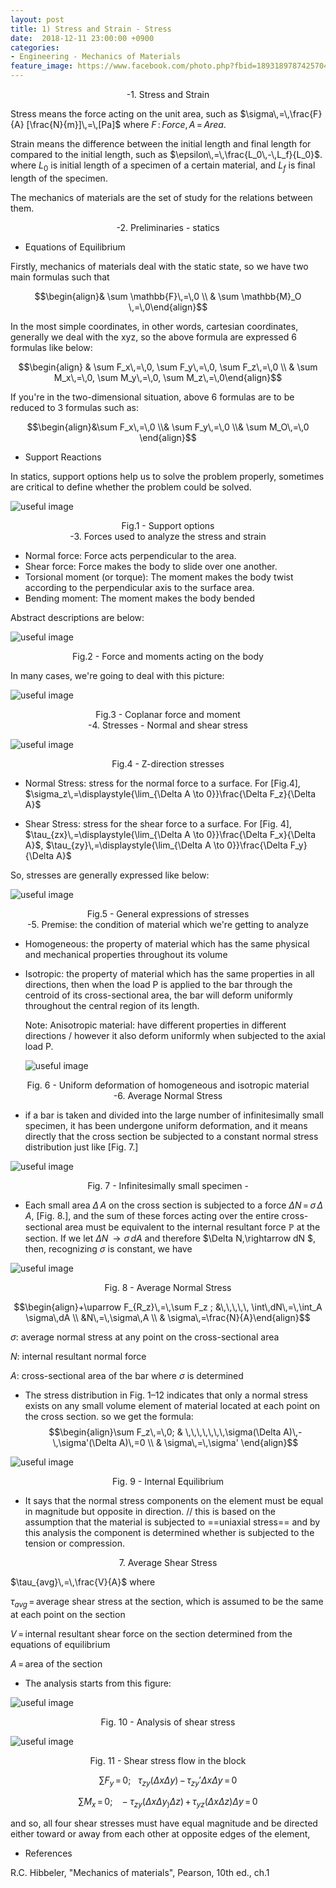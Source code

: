```yaml
---
layout: post
title: 1) Stress and Strain - Stress
date:  2018-12-11 23:00:00 +0900
categories:
- Engineering - Mechanics of Materials
feature_image: https://www.facebook.com/photo.php?fbid=1893189787425704&set=a.1893187554092594&type=3&theater
---
```



<center>-1. Stress and Strain</center>

Stress means the force acting on the unit area, such as $\sigma\,=\,\frac{F}{A} [\frac{N}{m}]\,=\,[Pa]$ where $F\,:\,Force,\,A\,=\,Area$.  

Strain means the difference between the initial length and final length for compared to the initial length, such as $\epsilon\,=\,\frac{L_0\,-\,L_f}{L_0}$. where $L_0$ is initial length of a specimen of a certain material, and $L_f$ is final length of the specimen. 

The mechanics of materials are the set of study for the relations between them. 



<center>-2. Preliminaries - statics</center>

* Equations of Equilibrium

Firstly, mechanics of materials deal with the static state, so we have two main formulas such that

$$\begin{align}& \sum \mathbb{F}\,=\,0 \\ & \sum \mathbb{M}_O \,=\,0\end{align}$$

In the most simple coordinates, in other words, cartesian coordinates, generally we deal with the xyz, so the above formula are expressed 6 formulas like below:

$$\begin{align} & \sum F_x\,=\,0, \sum F_y\,=\,0, \sum F_z\,=\,0 \\ & \sum M_x\,=\,0, \sum M_y\,=\,0, \sum M_z\,=\,0\end{align}$$

If you're in the two-dimensional situation, above 6 formulas are to be reduced to 3 formulas such as:

$$\begin{align}&\sum F_x\,=\,0 \\& \sum F_y\,=\,0 \\& \sum M_O\,=\,0 \end{align}$$



* Support Reactions

In statics, support options help us to solve the problem properly, sometimes are critical to define whether the problem could be solved.

![useful image](https://raw.githubusercontent.com/brandonkim12/brandonkim12.github.io/master/assets/mechanics_of_materials/fig_1.JPG)



<center>Fig.1 - Support options</center>



<center>-3. Forces used to analyze the stress and strain</center>

* Normal force: Force acts perpendicular to the area. 
* Shear force: Force makes the body to slide over one another.
* Torsional moment (or torque): The moment makes the body twist according to the perpendicular axis to the surface area.
* Bending moment: The moment makes the body bended

Abstract descriptions are below:

![useful image](https://raw.githubusercontent.com/brandonkim12/brandonkim12.github.io/master/assets/mechanics_of_materials/fig_2.JPG)



<center>Fig.2 - Force and moments acting on the body</center>

In many cases, we're going to deal with this picture:

![useful image](https://raw.githubusercontent.com/brandonkim12/brandonkim12.github.io/master/assets/mechanics_of_materials/fig_3.JPG)



<center>Fig.3 - Coplanar force and moment</center>



<center>-4. Stresses - Normal and shear stress</center>

![useful image](https://raw.githubusercontent.com/brandonkim12/brandonkim12.github.io/master/assets/mechanics_of_materials/fig_4.JPG)



<center>Fig.4 - Z-direction stresses</center>



* Normal Stress: stress for the normal force to a surface. For [Fig.4], $\sigma_z\,=\displaystyle{\lim_{\Delta A \to 0}}\frac{\Delta F_z}{\Delta A}$

* Shear Stress: stress for the shear force to a surface. For [Fig. 4], $\tau_{zx}\,=\displaystyle{\lim_{\Delta A \to 0}}\frac{\Delta F_x}{\Delta A}$,  $\tau_{zy}\,=\displaystyle{\lim_{\Delta A \to 0}}\frac{\Delta F_y}{\Delta A}$

So, stresses are generally expressed like below:

![useful image](https://raw.githubusercontent.com/brandonkim12/brandonkim12.github.io/master/assets/mechanics_of_materials/fig_5.JPG)

<center>Fig.5 - General expressions of stresses</center>



<center>-5. Premise: the condition of material which we're getting to analyze</center>

* Homogeneous: the property of material which has the same physical and mechanical properties throughout its volume

* Isotropic: the property of material which has the same properties in all directions, then when the load P is applied to the bar through the centroid of its cross-sectional area, the bar will deform uniformly throughout the central region of its length.

  Note: Anisotropic material:  have different properties in different directions / however it also deform uniformly when subjected to the axial load P.

  ![useful image](https://raw.githubusercontent.com/brandonkim12/brandonkim12.github.io/master/assets/mechanics_of_materials/fig_8.JPG)

<center>Fig. 6 - Uniform deformation of homogeneous and isotropic material</center>

<center>-6. Average Normal Stress</center>

* if a bar is taken and divided into the large number of infinitesimally small specimen, it has been undergone uniform deformation, and it means directly that the cross section be subjected to a constant normal stress distribution just like [Fig. 7.]  

![useful image](https://raw.githubusercontent.com/brandonkim12/brandonkim12.github.io/master/assets/mechanics_of_materials/fig_9.JPG)

<center>Fig. 7 - Infinitesimally small specimen - </center>

* Each small area $\Delta\,A$ on the cross section is subjected to a force $\Delta N\,=\,\sigma\,\Delta\,A$, [Fig. 8.], and the sum of these forces acting over the entire cross-sectional area must be equivalent to the internal resultant force $\mathbb{P}$ at the section. If we let $\Delta N\,\rightarrow\sigma\,dA$ and therefore $\Delta N\,\rightarrow dN $, then, recognizing $\sigma$ is constant, we have

![useful image](https://raw.githubusercontent.com/brandonkim12/brandonkim12.github.io/master/assets/mechanics_of_materials/fig_10.JPG)

<center>Fig. 8 - Average Normal Stress</center>

$$\begin{align}+\uparrow F_{R_z}\,=\,\sum F_z ; &\,\,\,\,\, \int\,dN\,=\,\int_A \sigma\,dA \\ &N\,=\,\sigma\,A \\ & \sigma\,=\frac{N}{A}\end{align}$$

$\sigma$: average normal stress at any point on the cross-sectional area

$N$: internal resultant normal force

$A$: cross-sectional area of the bar where $\sigma$ is determined

* The stress distribution in Fig. 1–12 indicates that only a normal stress exists on any small volume element of material located at each point on the cross section. so we get the formula:
  $$\begin{align}\sum F_z\,=\,0; & \,\,\,\,\,\,\,\sigma(\Delta A)\,-\,\sigma'(\Delta A)\,=0 \\ & \sigma\,=\,\sigma' \end{align}$$

![useful image](https://raw.githubusercontent.com/brandonkim12/brandonkim12.github.io/master/assets/mechanics_of_materials/fig_11.JPG)

<center>Fig. 9 - Internal Equilibrium</center>

* It says that the normal stress components on the element must be equal in magnitude but opposite in direction. // this is based on the assumption that the material is subjected to ==uniaxial stress== and by this analysis the component is determined whether is subjected to the tension or compression.



<center>7. Average Shear Stress</center>

$\tau_{avg}\,=\,\frac{V}{A}$ where

$\tau_{avg}\,=\,$average shear stress at the section, which is assumed to be the same at each point on the section

$V\,=\,$internal resultant shear force on the section determined from the equations of equilibrium

$A\,=\,$area of the section

* The analysis starts from this figure:

![useful image](https://raw.githubusercontent.com/brandonkim12/brandonkim12.github.io/master/assets/mechanics_of_materials/fig_12.JPG)

<center>Fig. 10 - Analysis of shear stress</center>

![useful image](https://raw.githubusercontent.com/brandonkim12/brandonkim12.github.io/master/assets/mechanics_of_materials/fig_13.JPG)

<center>Fig. 11 - Shear stress flow in the block</center>

$$\sum F_y\,=\,0;\,\,\,\,\,\tau_{zy}(\Delta x \Delta y)\,-\,\tau_{zy}'\Delta x \Delta y\,=\,0 $$

$$\sum M_x\,=\,0;\,\,\,\,\,-\tau_{zy}(\Delta x \Delta y_)\Delta z)\,+\,\tau_{yz}(\Delta x \Delta z)\Delta y\,=\,0$$

and so, all four shear stresses must have equal magnitude and be directed either toward or away from each other at opposite edges of the element,

- References

R.C. Hibbeler, "Mechanics of materials",  Pearson, 10th ed., ch.1

